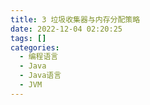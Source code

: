 ```yaml
---
title: 3 垃圾收集器与内存分配策略  
date: 2022-12-04 02:20:25  
tags: []  
categories:
  - 编程语言
  - Java
  - Java语言
  - JVM
---
```

